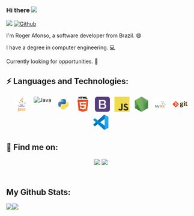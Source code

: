 ### Hi there <img src="https://media.giphy.com/media/hvRJCLFzcasrR4ia7z/giphy.gif" width="25px">
![](https://visitor-badge.laobi.icu/badge?page_id=rgdafonso.rgdafonso) [![Github](https://img.shields.io/github/followers/rgdafonso?label=Followers&logo=Github)](https://github.com/rgdafonso)

I'm Roger Afonso, a software developer from Brazil. 😄 

I have a degree in computer engineering. 💻

Currently looking for opportunities. 🚀


<!--

Here are some ideas to get you started:

- 🔭 I’m currently working on ...
- 🌱 I’m currently learning ...
- 👯 I’m looking to collaborate on ...
- 🤔 I’m looking for help with ...
- 💬 Ask me about ...
- 📫 How to reach me: ...
- ⚡ Fun fact: ...
-->
## ⚡ Languages and Technologies:
<p align="center">
 <img src="https://raw.githubusercontent.com/github/explore/80688e429a7d4ef2fca1e82350fe8e3517d3494d/topics/java/java.png" alt="Java" height="40" style="vertical-align:top; margin:4px">
  <img src="https://raw.githubusercontent.com/github/explore/80688e429a7d4ef2fca1e82350fe8e3517d3494d/topics/java/spring.png" alt="Java" height="40" style="vertical-align:top; margin:4px">
<img src="https://raw.githubusercontent.com/github/explore/80688e429a7d4ef2fca1e82350fe8e3517d3494d/topics/python/python.png" alt="Python" height="40" style="vertical-align:top; margin:4px">
 
  <img src="https://raw.githubusercontent.com/github/explore/80688e429a7d4ef2fca1e82350fe8e3517d3494d/topics/html/html.png" alt="HTML" height="40" style="vertical-align:top; margin:4px">
 <img src="https://raw.githubusercontent.com/github/explore/80688e429a7d4ef2fca1e82350fe8e3517d3494d/topics/bootstrap/bootstrap.png" alt="Bootstrap" height="40" style="vertical-align:top; margin:4px">
<img src="https://raw.githubusercontent.com/github/explore/80688e429a7d4ef2fca1e82350fe8e3517d3494d/topics/javascript/javascript.png" alt="Javascript" height="40" style="vertical-align:top; margin:4px">
<img src="https://raw.githubusercontent.com/github/explore/80688e429a7d4ef2fca1e82350fe8e3517d3494d/topics/nodejs/nodejs.png" alt="NodeJS" height="40" style="vertical-align:top; margin:4px">


<img src="https://raw.githubusercontent.com/github/explore/80688e429a7d4ef2fca1e82350fe8e3517d3494d/topics/mysql/mysql.png" alt="MySQL" height="40" style="vertical-align:top; margin:4px">
<img src="https://raw.githubusercontent.com/github/explore/80688e429a7d4ef2fca1e82350fe8e3517d3494d/topics/git/git.png" alt="Git" height="40" style="vertical-align:top; margin:4px">
 
 <img src="https://raw.githubusercontent.com/github/explore/80688e429a7d4ef2fca1e82350fe8e3517d3494d/topics/visual-studio-code/visual-studio-code.png" alt="VS Code" height="40" style="vertical-align:top; margin:4px">
 
 
</p>



## :email: Find me on:


<p align="center">
<a href="https://linkedin.com/in/rgdafonso" target="blank"><img align="center" src="https://img.shields.io/badge/LinkedIn-0077B5?style=for-the-badge&logo=linkedin&logoColor=white" /></a>
 <a href="mailto:rgdafonso@gmail.com"> <img align="center" src="https://img.shields.io/badge/Gmail-D14836?style=for-the-badge&logo=gmail&logoColor=white" style=""></a> 
</p>

<br />



## My Github Stats:

<div>
<a href="https://github-readme-stats.vercel.app/api?username=rgdafonso&theme=tokyonight">
  <img  align="left" src="https://github-readme-stats.vercel.app/api?username=rgdafonso&count_private=true&show_icons=true&theme=tokyonight" />
</a>
<a href="https://github-readme-stats.vercel.app/api/top-langs/?username=rgdafonso&hide=php&theme=tokyonight">
  <img align="left" src="https://github-readme-stats.vercel.app/api/top-langs/?username=rgdafonso&hide=php&theme=tokyonight" />
</a>
</div>



[linkedin]: https://linkedin.com/in/rgdafonso
[email]: mailto:rgd.afonso@gmail.com
